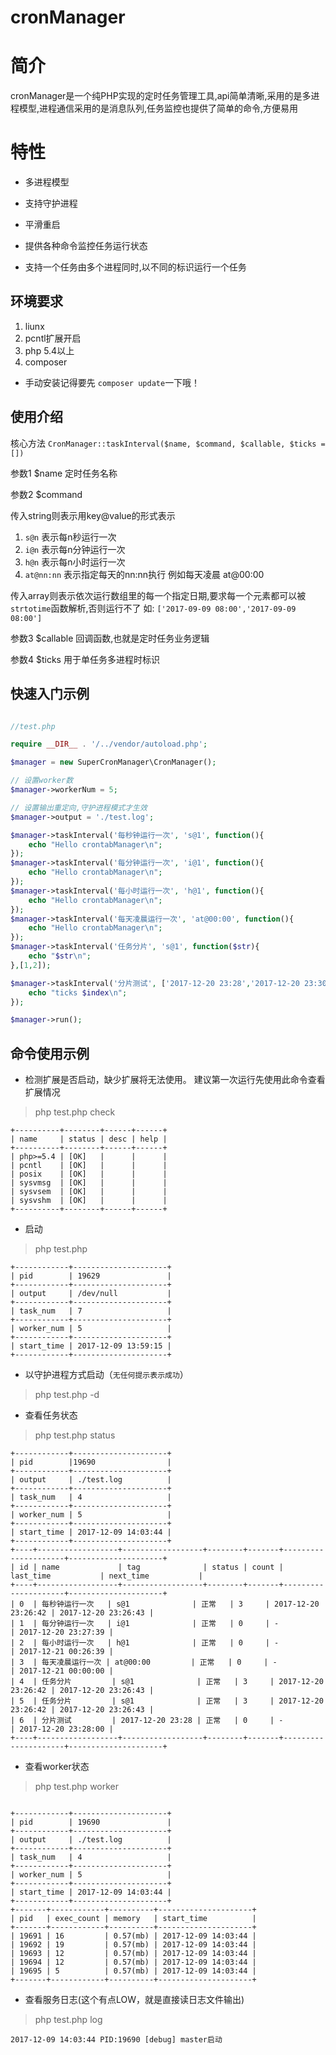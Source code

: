 # cronManager

# 简介

cronManager是一个纯PHP实现的定时任务管理工具,api简单清晰,采用的是多进程模型,进程通信采用的是消息队列,任务监控也提供了简单的命令,方便易用

# 特性

* 多进程模型

* 支持守护进程

* 平滑重启

* 提供各种命令监控任务运行状态

* 支持一个任务由多个进程同时,以不同的标识运行一个任务

## 环境要求

1. liunx
2. pcntl扩展开启
3. php 5.4以上
4. composer


* 手动安装记得要先 `composer update`一下哦！

## 使用介绍

核心方法 `CronManager::taskInterval($name, $command, $callable, $ticks = [])` 

参数1 $name 定时任务名称

参数2 $command 

传入string则表示用key@value的形式表示
1. `s@n` 表示每n秒运行一次 
2. `i@n` 表示每n分钟运行一次 
3. `h@n` 表示每n小时运行一次
4. `at@nn:nn` 表示指定每天的nn:nn执行 例如每天凌晨 at@00:00

传入array则表示依次运行数组里的每一个指定日期,要求每一个元素都可以被`strtotime`函数解析,否则运行不了
如: `['2017-09-09 08:00','2017-09-09 08:00']`

参数3 $callable 回调函数,也就是定时任务业务逻辑

参数4 $ticks 用于单任务多进程时标识

## 快速入门示例

``` php

//test.php

require __DIR__ . '/../vendor/autoload.php';

$manager = new SuperCronManager\CronManager();

// 设置worker数
$manager->workerNum = 5;

// 设置输出重定向,守护进程模式才生效
$manager->output = './test.log';

$manager->taskInterval('每秒钟运行一次', 's@1', function(){
	echo "Hello crontabManager\n";
});
$manager->taskInterval('每分钟运行一次', 'i@1', function(){
	echo "Hello crontabManager\n";
});
$manager->taskInterval('每小时运行一次', 'h@1', function(){
	echo "Hello crontabManager\n";
});
$manager->taskInterval('每天凌晨运行一次', 'at@00:00', function(){
	echo "Hello crontabManager\n";
});
$manager->taskInterval('任务分片', 's@1', function($str){
	echo "$str\n";
},[1,2]);

$manager->taskInterval('分片测试', ['2017-12-20 23:28','2017-12-20 23:30'], function($index){
	echo "ticks $index\n";
});

$manager->run();


```

## 命令使用示例

* 检测扩展是否启动，缺少扩展将无法使用。 建议第一次运行先使用此命令查看扩展情况

> php test.php check

```
+----------+--------+------+------+
| name     | status | desc | help |
+----------+--------+------+------+
| php>=5.4 | [OK]   |      |      |
| pcntl    | [OK]   |      |      |
| posix    | [OK]   |      |      |
| sysvmsg  | [OK]   |      |      |
| sysvsem  | [OK]   |      |      |
| sysvshm  | [OK]   |      |      |
+----------+--------+------+------+
```

* 启动

>  php test.php

```
+------------+---------------------+
| pid        | 19629               |
+------------+---------------------+
| output     | /dev/null           |
+------------+---------------------+
| task_num   | 7                   |
+------------+---------------------+
| worker_num | 5                   |
+------------+---------------------+
| start_time | 2017-12-09 13:59:15 |
+------------+---------------------+

```

* 以守护进程方式启动（`无任何提示表示成功`）

>  php test.php -d

* 查看任务状态

>  php test.php status

```
+------------+---------------------+
| pid        |19690                |
+------------+---------------------+
| output     | ./test.log          |
+------------+---------------------+
| task_num   | 4                   |
+------------+---------------------+
| worker_num | 5                   |
+------------+---------------------+
| start_time | 2017-12-09 14:03:44 |
+------------+---------------------+
+----+------------------+------------------+--------+-------+---------------------+---------------------+
| id | name             | tag              | status | count | last_time           | next_time           |
+----+------------------+------------------+--------+-------+---------------------+---------------------+
| 0  | 每秒钟运行一次   | s@1              | 正常   | 3     | 2017-12-20 23:26:42 | 2017-12-20 23:26:43 |
| 1  | 每分钟运行一次   | i@1              | 正常   | 0     | -                   | 2017-12-20 23:27:39 |
| 2  | 每小时运行一次   | h@1              | 正常   | 0     | -                   | 2017-12-21 00:26:39 |
| 3  | 每天凌晨运行一次 | at@00:00         | 正常   | 0     | -                   | 2017-12-21 00:00:00 |
| 4  | 任务分片         | s@1              | 正常   | 3     | 2017-12-20 23:26:42 | 2017-12-20 23:26:43 |
| 5  | 任务分片         | s@1              | 正常   | 3     | 2017-12-20 23:26:42 | 2017-12-20 23:26:43 |
| 6  | 分片测试         | 2017-12-20 23:28 | 正常   | 0     | -                   | 2017-12-20 23:28:00 |
+----+------------------+------------------+--------+-------+---------------------+---------------------+
```

* 查看worker状态

>  php test.php worker

```

+------------+---------------------+
| pid        | 19690               |
+------------+---------------------+
| output     | ./test.log          |
+------------+---------------------+
| task_num   | 4                   |
+------------+---------------------+
| worker_num | 5                   |
+------------+---------------------+
| start_time | 2017-12-09 14:03:44 |
+------------+---------------------+
+-------+------------+----------+---------------------+
| pid   | exec_count | memory   | start_time          |
+-------+------------+----------+---------------------+
| 19691 | 16         | 0.57(mb) | 2017-12-09 14:03:44 |
| 19692 | 19         | 0.57(mb) | 2017-12-09 14:03:44 |
| 19693 | 12         | 0.57(mb) | 2017-12-09 14:03:44 |
| 19694 | 12         | 0.57(mb) | 2017-12-09 14:03:44 |
| 19695 | 5          | 0.57(mb) | 2017-12-09 14:03:44 |
+-------+------------+----------+---------------------+

```
* 查看服务日志(这个有点LOW，就是直接读日志文件输出)

>  php test.php log

```
2017-12-09 14:03:44 PID:19690 [debug] master启动
```
